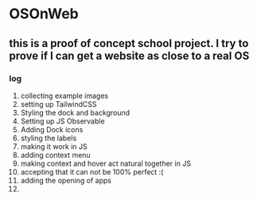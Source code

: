 # OSOnWeb
## this is a proof of concept school project. I try to prove if I can get a website as close to a real OS

### log
1. collecting example images
2. setting up TailwindCSS
3. Styling the dock and background
4. Setting up JS Observable
5. Adding Dock icons
6. styling the labels
7. making it work in JS
8. adding context menu
9. making context and hover act natural together in JS
10. accepting that it can not be 100% perfect :\(
11. adding the opening of apps
12. 
